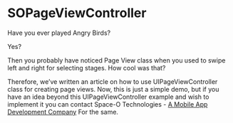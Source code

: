 # SOPageViewController
Have you ever played Angry Birds?

Yes?

Then you probably have noticed Page View class when you used to swipe left and right for selecting stages. How cool was that?

Therefore, we’ve written an article on how to use UIPageViewController class for creating page views. Now, this is just a simple demo, but if you have an idea beyond this UIPageViewController example and wish to implement it you can contact Space-O Technologies - [A Mobile App Development Company](http://www.spaceotechnologies.com/mobile-app-development/
) For the same.
